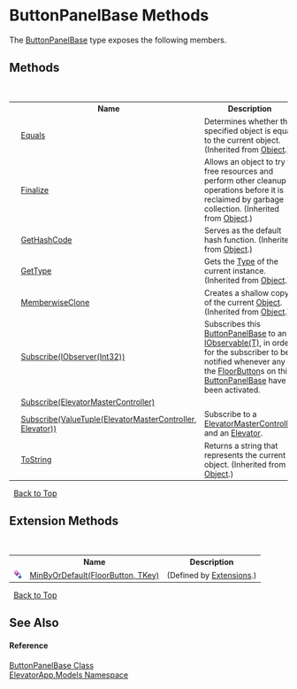 # ButtonPanelBase Methods
 

The <a href="T_ElevatorApp_Models_ButtonPanelBase">ButtonPanelBase</a> type exposes the following members.


## Methods
&nbsp;<table><tr><th></th><th>Name</th><th>Description</th></tr><tr><td>![Public method](media/pubmethod.gif "Public method")</td><td><a href="http://msdn2.microsoft.com/en-us/library/bsc2ak47" target="_blank">Equals</a></td><td>
Determines whether the specified object is equal to the current object.
 (Inherited from <a href="http://msdn2.microsoft.com/en-us/library/e5kfa45b" target="_blank">Object</a>.)</td></tr><tr><td>![Protected method](media/protmethod.gif "Protected method")</td><td><a href="http://msdn2.microsoft.com/en-us/library/4k87zsw7" target="_blank">Finalize</a></td><td>
Allows an object to try to free resources and perform other cleanup operations before it is reclaimed by garbage collection.
 (Inherited from <a href="http://msdn2.microsoft.com/en-us/library/e5kfa45b" target="_blank">Object</a>.)</td></tr><tr><td>![Public method](media/pubmethod.gif "Public method")</td><td><a href="http://msdn2.microsoft.com/en-us/library/zdee4b3y" target="_blank">GetHashCode</a></td><td>
Serves as the default hash function.
 (Inherited from <a href="http://msdn2.microsoft.com/en-us/library/e5kfa45b" target="_blank">Object</a>.)</td></tr><tr><td>![Public method](media/pubmethod.gif "Public method")</td><td><a href="http://msdn2.microsoft.com/en-us/library/dfwy45w9" target="_blank">GetType</a></td><td>
Gets the <a href="http://msdn2.microsoft.com/en-us/library/42892f65" target="_blank">Type</a> of the current instance.
 (Inherited from <a href="http://msdn2.microsoft.com/en-us/library/e5kfa45b" target="_blank">Object</a>.)</td></tr><tr><td>![Protected method](media/protmethod.gif "Protected method")</td><td><a href="http://msdn2.microsoft.com/en-us/library/57ctke0a" target="_blank">MemberwiseClone</a></td><td>
Creates a shallow copy of the current <a href="http://msdn2.microsoft.com/en-us/library/e5kfa45b" target="_blank">Object</a>.
 (Inherited from <a href="http://msdn2.microsoft.com/en-us/library/e5kfa45b" target="_blank">Object</a>.)</td></tr><tr><td>![Public method](media/pubmethod.gif "Public method")</td><td><a href="M_ElevatorApp_Models_ButtonPanelBase_Subscribe_1">Subscribe(IObserver(Int32))</a></td><td>
Subscribes this <a href="T_ElevatorApp_Models_ButtonPanelBase">ButtonPanelBase</a> to an <a href="http://msdn2.microsoft.com/en-us/library/dd990377" target="_blank">IObservable(T)</a>, in order for the subscriber to be notified whenever any of the <a href="T_ElevatorApp_Models_FloorButton">FloorButton</a>s on this <a href="T_ElevatorApp_Models_ButtonPanelBase">ButtonPanelBase</a> have been activated.</td></tr><tr><td>![Public method](media/pubmethod.gif "Public method")</td><td><a href="M_ElevatorApp_Models_ButtonPanelBase_Subscribe">Subscribe(ElevatorMasterController)</a></td><td /></tr><tr><td>![Public method](media/pubmethod.gif "Public method")</td><td><a href="M_ElevatorApp_Models_ButtonPanelBase_Subscribe_2">Subscribe(ValueTuple(ElevatorMasterController, Elevator))</a></td><td>
Subscribe to a <a href="T_ElevatorApp_Models_ElevatorMasterController">ElevatorMasterController</a> and an <a href="T_ElevatorApp_Models_Elevator">Elevator</a>.</td></tr><tr><td>![Public method](media/pubmethod.gif "Public method")</td><td><a href="http://msdn2.microsoft.com/en-us/library/7bxwbwt2" target="_blank">ToString</a></td><td>
Returns a string that represents the current object.
 (Inherited from <a href="http://msdn2.microsoft.com/en-us/library/e5kfa45b" target="_blank">Object</a>.)</td></tr></table>&nbsp;
<a href="#buttonpanelbase-methods">Back to Top</a>

## Extension Methods
&nbsp;<table><tr><th></th><th>Name</th><th>Description</th></tr><tr><td>![Public Extension Method](media/pubextension.gif "Public Extension Method")</td><td><a href="M_ElevatorApp_Util_Extensions_MinByOrDefault__2">MinByOrDefault(FloorButton, TKey)</a></td><td> (Defined by <a href="T_ElevatorApp_Util_Extensions">Extensions</a>.)</td></tr></table>&nbsp;
<a href="#buttonpanelbase-methods">Back to Top</a>

## See Also


#### Reference
<a href="T_ElevatorApp_Models_ButtonPanelBase">ButtonPanelBase Class</a><br /><a href="N_ElevatorApp_Models">ElevatorApp.Models Namespace</a><br />